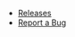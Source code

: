 * [Releases](https://github.com/MorphoMonarchy/Pollen)
* [Report a Bug](https://github.com/MorphoMonarchy/Pollen/issues)
